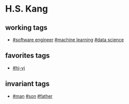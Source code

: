 # H.S. Kang

## working tags

- [#software engineer]() [#machine learning]() [#data science]()


## favorites tags

- [#hj-yj]()


## invariant tags

- [#man]() [#son]() [#father]()


